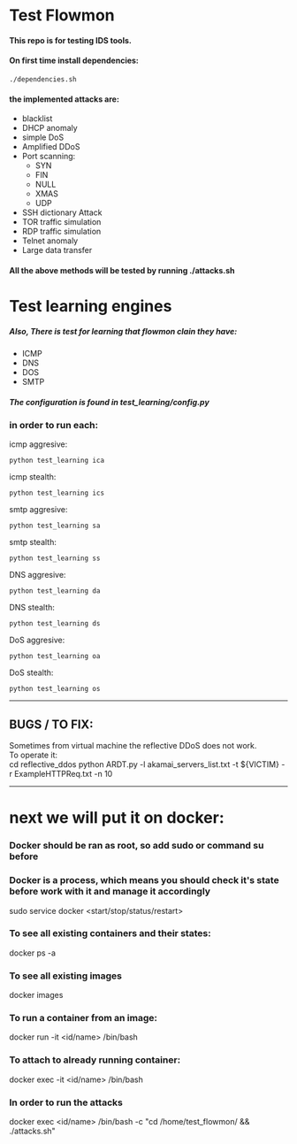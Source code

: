 # Test Flowmon  
#### This repo is for testing IDS tools.

#### On first time install dependencies:  
~~~~
./dependencies.sh 
~~~~

#### the implemented attacks are:
* blacklist
* DHCP anomaly
* simple DoS
* Amplified DDoS
* Port scanning:
    * SYN
    * FIN
    * NULL
    * XMAS
    * UDP
* SSH dictionary Attack
* TOR traffic simulation
* RDP traffic simulation
* Telnet anomaly
* Large data transfer    

 #### All the above methods will be tested by running ./attacks.sh

# Test learning engines
##### Also, There is test for learning that flowmon clain they have:
* ICMP
* DNS
* DOS
* SMTP  

##### The configuration is found in test_learning/config.py

### in order to run each:  

icmp aggresive: 
~~~~
python test_learning ica  
~~~~
icmp stealth:
~~~~
python test_learning ics  
~~~~
smtp aggresive: 
~~~~
python test_learning sa  
~~~~
smtp stealth: 
~~~~
python test_learning ss  
~~~~
DNS aggresive: 
~~~~
python test_learning da  
~~~~
DNS stealth: 
~~~~
python test_learning ds  
~~~~
DoS aggresive: 
~~~~
python test_learning oa  
~~~~
DoS stealth: 
~~~~
python test_learning os  
~~~~
---
## BUGS / TO FIX:
Sometimes from virtual machine the reflective DDoS does not work.   
To operate it:  
cd reflective_ddos
python ARDT.py -l akamai_servers_list.txt -t ${VICTIM} -r ExampleHTTPReq.txt  -n 10


---
# next we will put it on docker:  
### Docker should be ran as root, so add sudo or command su before

### Docker is a process, which means you should check it's state before work with it and manage it accordingly
sudo service docker <start/stop/status/restart>

### To see all existing containers and their states: 
docker ps -a

### To see all existing images 
docker images

### To run a container from an image: 
docker run -it <id/name> /bin/bash

### To attach to already running container:
docker exec -it <id/name> /bin/bash 

### In order to run the attacks 
docker exec <id/name> /bin/bash -c "cd /home/test_flowmon/ && ./attacks.sh"
